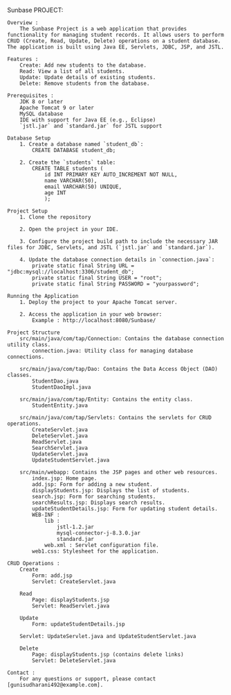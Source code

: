 Sunbase PROJECT:

    Overview :
        The Sunbase Project is a web application that provides functionality for managing student records. It allows users to perform CRUD (Create, Read, Update, Delete) operations on a student database. The application is built using Java EE, Servlets, JDBC, JSP, and JSTL.

    Features :
        Create: Add new students to the database.
        Read: View a list of all students.
        Update: Update details of existing students.
        Delete: Remove students from the database.

    Prerequisites :
        JDK 8 or later
        Apache Tomcat 9 or later
        MySQL database
        IDE with support for Java EE (e.g., Eclipse)
        `jstl.jar` and `standard.jar` for JSTL support

    Database Setup
        1. Create a database named `student_db`:
            CREATE DATABASE student_db;

        2. Create the `students` table:
            CREATE TABLE students (
                id INT PRIMARY KEY AUTO_INCREMENT NOT NULL,
                name VARCHAR(50),
                email VARCHAR(50) UNIQUE,
                age INT
                );      

    Project Setup
        1. Clone the repository

        2. Open the project in your IDE.

        3. Configure the project build path to include the necessary JAR files for JDBC, Servlets, and JSTL (`jstl.jar` and `standard.jar`).

        4. Update the database connection details in `connection.java`:
            private static final String URL = "jdbc:mysql://localhost:3306/student_db";
            private static final String USER = "root";
            private static final String PASSWORD = "yourpassword";

    Running the Application
        1. Deploy the project to your Apache Tomcat server.

        2. Access the application in your web browser:
            Example : http://localhost:8080/Sunbase/

    Project Structure
        src/main/java/com/tap/Connection: Contains the database connection utility class.
            connection.java: Utility class for managing database connections.

        src/main/java/com/tap/Dao: Contains the Data Access Object (DAO) classes.
            StudentDao.java
            StudentDaoImpl.java

        src/main/java/com/tap/Entity: Contains the entity class.
            StudentEntity.java

        src/main/java/com/tap/Servlets: Contains the servlets for CRUD operations.
            CreateServlet.java
            DeleteServlet.java
            ReadServlet.java
            SearchServlet.java
            UpdateServlet.java
            UpdateStudentServlet.java
    
        src/main/webapp: Contains the JSP pages and other web resources.
            index.jsp: Home page.
            add.jsp: Form for adding a new student.
            displayStudents.jsp: Displays the list of students.
            search.jsp: Form for searching students.
            searchResults.jsp: Displays search results.
            updateStudentDetails.jsp: Form for updating student details.
            WEB-INF :
                lib :
                    jstl-1.2.jar
                    mysql-connector-j-8.3.0.jar
                    standard.jar
                web.xml : Servlet configuration file.
            web1.css: Stylesheet for the application.

    CRUD Operations :
        Create
            Form: add.jsp
            Servlet: CreateServlet.java

        Read
            Page: displayStudents.jsp
            Servlet: ReadServlet.java

        Update
            Form: updateStudentDetails.jsp

        Servlet: UpdateServlet.java and UpdateStudentServlet.java

        Delete
            Page: displayStudents.jsp (contains delete links)
            Servlet: DeleteServlet.java

    Contact :
        For any questions or support, please contact [gunisudharani492@example.com].
